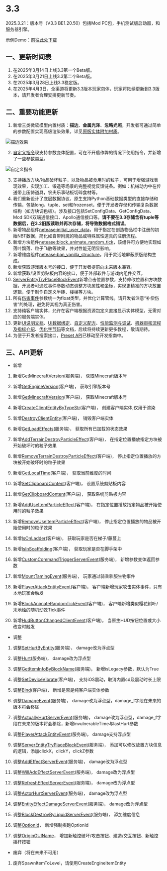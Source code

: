 # 3.3

2025.3.21：版本号（V3.3 BE1.20.50）包括Mod PC包，手机测试版启动器，和服务器引擎。

示例Demo：<a href="../../../mcguide/20-玩法开发/13-模组SDK编程/60-Demo示例.html" rel="noopenner">前往此处下载</a>

## 一、更新时间表

1. 在2025年3月14日上线3.3第一个Beta版。
2. 在2025年3月21日上线3.3第二个Beta版。
3. 在2025年3月28日上线3.3稳定版。
4. 在2025年4月3日，全渠道将更新3.3版本玩家包体，玩家将陆续更新到3.3版本，请开发者合理安排更新节奏。

## 二、重要功能更新

1. 新增三类微软模型内置材质：**描边**、**金属光泽**、**忽略光照**，开发者可通过简单的参数配置实现高级渲染效果，详见<a href="../../../mcguide/16-美术/7-材质与着色器/2-内置材质清单.html#原版实体附加材质" rel="noopenner">原版实体附加材质</a>。

![描边效果](../picture/netease_outline.png)

2. <a href="../../../mcguide/20-玩法开发/15-自定义游戏内容/9-自定义指令.html" rel="noopenner">自定义指令</a>现支持参数变体配置，可在不开启作弊的情况下使用指令，并新增了一些参数类型。

![自定义指令](../picture/custom_command.png)

3. 支持播放方块/物品破坏粒子，以及物品被食用时的粒子，可用于增强游戏表现效果，实现加工、锻造等场景的完整视觉反馈链条。例如：机械动力中在传送带上压铸道具，农夫乐事砧板切碎食材等。
4. 我们重新设计了底层数据协议，原生支持Python基础数据类型的直接存储和传输，包括long、tuple、set和frozenset，便于开发者存储和传输复杂数据结构（如方块调色板）。涉及接口包括SetConfigData、GetConfigData、Mod SDK双端通信接口、Apollo通信接口等。**请不要在3.3存储含有tuple等数据后，在3.2旧版读取并再次存储，将导致数据格式错误**。
5. 新增物品组件<a href="../../../mcguide/20-玩法开发/15-自定义游戏内容/1-自定义物品/1-自定义基础物品.html#netease-initial-user-data" rel="noopenner">netease:initial_user_data</a>，用于指定在创造物品栏中注册的初始NBT数据，简化如自带附魔的物品或特殊属性道具的注册流程。
6. 新增方块组件<a href="../../../mcguide/20-玩法开发/15-自定义游戏内容/2-自定义方块/1-JSON组件.html#netease-block-animate-random-tick" rel="noopenner">netease:block_animate_random_tick</a>，该组件可方便地实现如落叶飘落、粒子飞散等效果，并对性能无明显影响。
7. 新增维度组件<a href="../../../mcguide/20-玩法开发/15-自定义游戏内容/4-自定义维度/1-自定义维度.html#维度配置" rel="noopenner">netease:ban_vanilla_structure</a>，用于灵活地屏蔽原版结构生成。
8. 新增获取游戏版本号的接口，便于开发者提前向未来版本兼容。
9. 新增获取/设置剪贴板内容的接口，便于外部软件与游戏内组件交互。
10. [ServerEntityTryPlaceBlockEvent](../事件/方块.md#serverentitytryplaceblockevent)新增点击位置参数，支持修改位置和方块数据，开发者可通过事件参数动态调整方块属性和坐标，实现更精准的方块放置逻辑，便于制作自定义半砖、楼梯等方块。
11. 所有[伤害事件](../事件/实体.md#actuallyhurtserverevent)参数统一为float类型，并优化计算管线。请开发者注意“补偿伤害”的处理，避免将其视为真正伤害。
12. 支持纯客户端实体，允许在客户端根据资源包定义直接显示实体模型，无需对应的服务端实体。
13. 更新<a href="../../../mcguide/18-界面与交互/30-UI说明文档.html" rel="noopenner">UI说明文档</a>、<a href="../../../mcguide/18-界面与交互/70-UI数据绑定.html" rel="noopenner">UI数据绑定</a>、<a href="../../../mcguide/20-玩法开发/15-自定义游戏内容/5-自定义配方.html" rel="noopenner">自定义配方</a>、<a href="../../../mcguide/30-测试/5-性能监测与调试工具.html" rel="noopenner">性能监测与调试</a>、<a href="../../../mcguide/36-审核与下架/课程03-机器审核流程及指标介绍.html" rel="noopenner">机器审核流程及指标介绍</a>、<a href="../../../mcguide/20-玩法开发/18-性能优化/代码优化.html#优化字节码" rel="noopenner">优化字节码</a>等文档，后续将持续更新更多教程，敬请期待。
14. 为便于开发者搜索接口，<a href="../../../mcguide/20-玩法开发/14-预设玩法编程/13-PresetAPI/更新信息/2.4.0.html" rel="noopenner">Preset API</a>已移动至开发指南中。

## 三、API更新

- 新增

1. 新增[GetMinecraftVersion](../接口/通用/本地设备.md#getminecraftversion)(服务端)， 获取Minecraft版本号<!--by czk-->

1. 新增[GetEngineVersion](../接口/通用/本地设备.md#getengineversion)(客户端)， 获取引擎版本号<!--by czk-->

1. 新增[GetMinecraftVersion](../接口/通用/本地设备.md#getminecraftversion)(客户端)， 获取Minecraft版本号<!--by czk-->

1. 新增[CreateClientEntityByTypeStr](../接口/世界/实体管理.md#createcliententitybytypestr)(客户端)， 创建客户端实体,仅用于渲染<!--by qyk-->

1. 新增[DestroyClientEntity](../接口/世界/实体管理.md#destroycliententity)(客户端)， 销毁客户端实体<!--by qyk-->

1. 新增[GetLoadEffects](../接口/实体/状态效果.md#getloadeffects)(服务端)， 获取所有已加载的状态效果<!--by chenyuekai-->

1. 新增[AddTerrainDestroyParticleEffect](../接口/世界/渲染.md#addterraindestroyparticleeffect)(客户端)， 在指定位置播放指定方块被开始破坏时的粒子效果<!--by xujiarong02-->

1. 新增[RemoveTerrainDestroyParticleEffect](../接口/世界/渲染.md#removeterraindestroyparticleeffect)(客户端)， 停止指定位置播放的方块被开始破坏时的粒子效果<!--by xujiarong02-->

1. 新增[GetLocalTime](../接口/世界/时间.md#getlocaltime)(客户端)， 获取当前维度的时间<!--by lrz-->

1. 新增[SetClipboardContent](../接口/通用/工具.md#setclipboardcontent)(客户端)， 设置系统剪贴板内容<!--by xujiarong02-->

1. 新增[GetClipboardContent](../接口/通用/工具.md#getclipboardcontent)(客户端)， 获取系统剪贴板内容<!--by xujiarong02-->

1. 新增[AddUseItemParticleEffect](../接口/世界/渲染.md#adduseitemparticleeffect)(客户端)， 在指定位置播放指定物品被开始使用时的粒子效果<!--by xujiarong02-->

1. 新增[RemoveUseItemParticleEffect](../接口/世界/渲染.md#removeuseitemparticleeffect)(客户端)， 停止指定位置播放的物品被开始使用时的粒子效果<!--by xujiarong02-->

1. 新增[IsOnLadder](../接口/玩家/行为.md#isonladder)(客户端)， 获取玩家是否在梯子/藤蔓上<!--by lrz-->

1. 新增[IsInScaffolding](../接口/玩家/行为.md#isinscaffolding)(客户端)， 获取玩家是否在脚手架中<!--by lrz-->

1. 新增[CustomCommandTriggerServerEvent](../事件/世界.md#customcommandtriggerserverevent)(服务端)， 新增参数变体返回参数<!--by chenyuekai-->

1. 新增[MountTamingEvent](../事件/玩家.md#mounttamingevent)(服务端)， 玩家通过骑乘驯服生物事件<!--by lrz-->

1. 新增[PlayerAttackEntityEvent](../事件/玩家.md#playerattackentityevent)(客户端)， 客户端新增玩家攻击实体事件，只有本地玩家会触发<!--by xgb-->

1. 新增[BlockAnimateRandomTickEvent](../事件/方块.md#blockanimaterandomtickevent)(客户端)， 客户端新增类似樱花树叶/末地烛的随机动效Tick事件<!--by xgb-->

1. 新增[HudButtonChangedClientEvent](../事件/UI.md#hudbuttonchangedclientevent)(客户端)， 当原生HUD按钮位置或大小改变时触发<!--by lidi-->

- 调整

1. 调整[SetHurtByEntity](../)(服务端)， damage改为浮点型<!--by xgb-->

1. 调整[Hurt](../接口/实体/行为.md#hurt)(服务端)， damage改为浮点型<!--by xgb-->

1. 调整[GetItemInfoByBlockName](../接口/物品.md#getiteminfobyblockname)(服务端)， 新增isLegacy参数，默认为True<!--by liruizhi-->

1. 调整[SetDeviceVibrate](../接口/控制.md#setdevicevibrate)(客户端)， 支持iOS震动，取消内置cd及震动时长上限<!--by lidi-->

1. 调整[Bind](../接口/特效/粒子.md#bind)(客户端)， 新增是否是纯客户端实体参数<!--by qyk-->

1. 调整[DamageEvent](../事件/实体.md#damageevent)(服务端)， damage改为浮点型，damage_f字段在未来的版本将会移除<!--by xgb-->

1. 调整[ActuallyHurtServerEvent](../事件/实体.md#actuallyhurtserverevent)(服务端)， damage改为浮点型，damage_f字段在未来的版本将会移除，新增invulnerableTime与lastHurt参数<!--by xgb-->

1. 调整[PlayerAttackEntityEvent](../事件/玩家.md#playerattackentityevent)(服务端)， damage支持浮点型<!--by xgb-->

1. 调整[ServerEntityTryPlaceBlockEvent](../事件/方块.md#serverentitytryplaceblockevent)(服务端)， 添加可以修改放置方块信息的逻辑，添加clickX，clickY，clickZ参数<!--by chenyuekai-->

1. 调整[AddEffectServerEvent](../事件/实体.md#addeffectserverevent)(服务端)， damage改为浮点型<!--by xgb-->

1. 调整[WillAddEffectServerEvent](../事件/实体.md#willaddeffectserverevent)(服务端)， damage改为浮点型<!--by xgb-->

1. 调整[RefreshEffectServerEvent](../事件/实体.md#refresheffectserverevent)(服务端)， damage改为浮点型<!--by xgb-->

1. 调整[ActorHurtServerEvent](../事件/实体.md#actorhurtserverevent)(服务端)， damage改为浮点型<!--by xgb-->

1. 调整[EntityEffectDamageServerEvent](../事件/实体.md#entityeffectdamageserverevent)(服务端)， damage改为浮点型<!--by xgb-->

1. 调整[BlockDestroyByLiquidServerEvent](../事件/方块.md#blockdestroybyliquidserverevent)(服务端)， 添加维度信息<!--by czk-->

1. 调整[OptionId](../枚举值/OptionId.md)， 新增强制疾跑OptionId<!--by lidi-->

1. 调整[OriginGUIName](../枚举值/OriginGUIName.md)， 增加新触控破坏/攻击按钮、建造/交互按钮、新触控摇杆按钮<!--by lidi-->

- 废弃（将在未来不可用）

1. 废弃SpawnItemToLevel，请使用CreateEngineItemEntity

